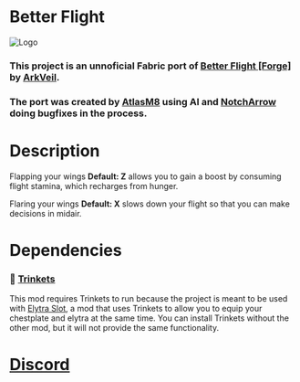 # Better Flight
![Logo](https://cdn.modrinth.com/data/cached_images/ae6fd5b335ee59059c542e5bc427ce7e35a2fb92.png)
### This project is an unnoficial Fabric port of [Better Flight [Forge]](https://www.curseforge.com/minecraft/mc-mods/better-flight-forge) by [ArkVeil](https://www.curseforge.com/members/arkveil/projects).

### The port was created by [AtlasM8](https://modrinth.com/user/AtlasM8) using AI and [NotchArrow](https://modrinth.com/user/NotchArrow) doing bugfixes in the process.

# Description
Flapping your wings **Default: Z** allows you to gain a boost by consuming flight stamina, which recharges from hunger.

Flaring your wings **Default: X** slows down your flight so that you can make decisions in midair.

# Dependencies
### 💍 [Trinkets](https://modrinth.com/mod/trinkets)

This mod requires Trinkets to run because the project is meant to be used with [Elytra Slot](https://modrinth.com/mod/elytra-slot), a mod that uses Trinkets to allow you to equip your chestplate and elytra at the same time. You can install Trinkets without the other mod, but it will not provide the same functionality.

# [Discord](https://discord.gg/ZCaGkZeb4C)
